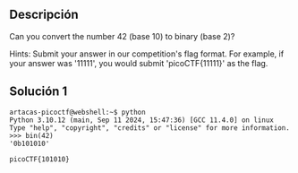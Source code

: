 ## Descripción
Can you convert the number 42 (base 10) to binary (base 2)?

Hints:
Submit your answer in our competition's flag format. For example, if your answer was '11111', you would submit 'picoCTF{11111}' as the flag.

## Solución 1

```
artacas-picoctf@webshell:~$ python
Python 3.10.12 (main, Sep 11 2024, 15:47:36) [GCC 11.4.0] on linux
Type "help", "copyright", "credits" or "license" for more information.
>>> bin(42)
'0b101010'

picoCTF{101010}

```